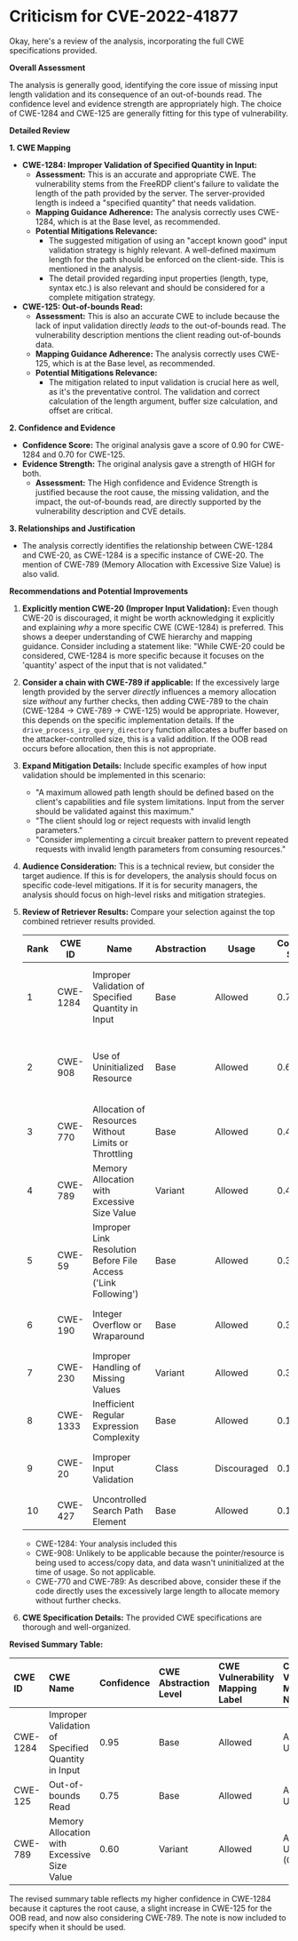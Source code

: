 # Criticism for CVE-2022-41877

Okay, here's a review of the analysis, incorporating the full CWE specifications provided.

**Overall Assessment**

The analysis is generally good, identifying the core issue of missing input length validation and its consequence of an out-of-bounds read. The confidence level and evidence strength are appropriately high. The choice of CWE-1284 and CWE-125 are generally fitting for this type of vulnerability.

**Detailed Review**

**1. CWE Mapping**

*   **CWE-1284: Improper Validation of Specified Quantity in Input:**
    *   **Assessment:**  This is an accurate and appropriate CWE. The vulnerability stems from the FreeRDP client's failure to validate the length of the path provided by the server. The server-provided length is indeed a "specified quantity" that needs validation.
    *   **Mapping Guidance Adherence:** The analysis correctly uses CWE-1284, which is at the Base level, as recommended.
    *   **Potential Mitigations Relevance:**
        *   The suggested mitigation of using an "accept known good" input validation strategy is highly relevant. A well-defined maximum length for the path should be enforced on the client-side.  This is mentioned in the analysis.
        *   The detail provided regarding input properties (length, type, syntax etc.) is also relevant and should be considered for a complete mitigation strategy.
*   **CWE-125: Out-of-bounds Read:**
    *   **Assessment:** This is also an accurate CWE to include because the lack of input validation directly *leads* to the out-of-bounds read. The vulnerability description mentions the client reading out-of-bounds data.
    *   **Mapping Guidance Adherence:** The analysis correctly uses CWE-125, which is at the Base level, as recommended.
    *   **Potential Mitigations Relevance:**
        *   The mitigation related to input validation is crucial here as well, as it's the preventative control. The validation and correct calculation of the length argument, buffer size calculation, and offset are critical.

**2. Confidence and Evidence**

*   **Confidence Score:** The original analysis gave a score of 0.90 for CWE-1284 and 0.70 for CWE-125.
*   **Evidence Strength:** The original analysis gave a strength of HIGH for both.
    *   **Assessment:** The High confidence and Evidence Strength is justified because the root cause, the missing validation, and the impact, the out-of-bounds read, are directly supported by the vulnerability description and CVE details.

**3. Relationships and Justification**

*   The analysis correctly identifies the relationship between CWE-1284 and CWE-20, as CWE-1284 is a specific instance of CWE-20. The mention of CWE-789 (Memory Allocation with Excessive Size Value) is also valid.

**Recommendations and Potential Improvements**

1.  **Explicitly mention CWE-20 (Improper Input Validation):** Even though CWE-20 is discouraged, it might be worth acknowledging it explicitly and explaining *why* a more specific CWE (CWE-1284) is preferred.  This shows a deeper understanding of CWE hierarchy and mapping guidance.  Consider including a statement like: "While CWE-20 could be considered, CWE-1284 is more specific because it focuses on the 'quantity' aspect of the input that is not validated."

2.  **Consider a chain with CWE-789 if applicable:** If the excessively large length provided by the server *directly* influences a memory allocation size *without* any further checks, then adding CWE-789 to the chain (CWE-1284 -> CWE-789 -> CWE-125) would be appropriate.  However, this depends on the specific implementation details. If the `drive_process_irp_query_directory` function allocates a buffer based on the attacker-controlled size, this is a valid addition. If the OOB read occurs before allocation, then this is not appropriate.

3.  **Expand Mitigation Details:** Include specific examples of how input validation should be implemented in this scenario:
    *   "A maximum allowed path length should be defined based on the client's capabilities and file system limitations. Input from the server should be validated against this maximum."
    *   "The client should log or reject requests with invalid length parameters."
    *   "Consider implementing a circuit breaker pattern to prevent repeated requests with invalid length parameters from consuming resources."

4.  **Audience Consideration:** This is a technical review, but consider the target audience. If this is for developers, the analysis should focus on specific code-level mitigations. If it is for security managers, the analysis should focus on high-level risks and mitigation strategies.

5.  **Review of Retriever Results:** Compare your selection against the top combined retriever results provided.

    | Rank | CWE ID | Name | Abstraction | Usage | Combined Score | Retrievers | Individual Scores |
    |------|--------|------|-------------|-------|---------------|------------|-------------------|
    | 1 | CWE-1284 | Improper Validation of Specified Quantity in Input | Base | Allowed | 0.7096 | dense, sparse, graph | dense: 0.470, sparse: 0.454, graph: 0.601 |
    | 2 | CWE-908 | Use of Uninitialized Resource | Base | Allowed | 0.6258 | dense, sparse, graph | dense: 0.436, sparse: 0.356, graph: 0.570 |
    | 3 | CWE-770 | Allocation of Resources Without Limits or Throttling | Base | Allowed | 0.4646 | sparse, graph | sparse: 0.319, graph: 0.789 |
    | 4 | CWE-789 | Memory Allocation with Excessive Size Value | Variant | Allowed | 0.4169 | sparse, graph | sparse: 0.334, graph: 0.729 |
    | 5 | CWE-59 | Improper Link Resolution Before File Access ('Link Following') | Base | Allowed | 0.3922 | sparse, graph | sparse: 0.328, graph: 0.572 |
    | 6 | CWE-190 | Integer Overflow or Wraparound | Base | Allowed | 0.3821 | sparse, graph | sparse: 0.313, graph: 0.568 |
    | 7 | CWE-230 | Improper Handling of Missing Values | Variant | Allowed | 0.3725 | dense, sparse | dense: 0.441, sparse: 0.320 |
    | 8 | CWE-1333 | Inefficient Regular Expression Complexity | Base | Allowed | 0.1887 | sparse | sparse: 0.330 |
    | 9 | CWE-20 | Improper Input Validation | Class | Discouraged | 0.1886 | dense, sparse | dense: 0.452, sparse: 0.341 |
    | 10 | CWE-427 | Uncontrolled Search Path Element | Base | Allowed | 0.1868 | sparse | sparse: 0.327 |

    *   CWE-1284: Your analysis included this
    *   CWE-908: Unlikely to be applicable because the pointer/resource is being used to access/copy data, and data wasn't uninitialized at the time of usage. So not applicable.
    *   CWE-770 and CWE-789: As described above, consider these if the code directly uses the excessively large length to allocate memory without further checks.

6.  **CWE Specification Details:** The provided CWE specifications are thorough and well-organized.

**Revised Summary Table:**

| CWE ID    | CWE Name                                      | Confidence | CWE Abstraction Level | CWE Vulnerability Mapping Label | CWE-Vulnerability Mapping Notes |
| :--------- | :-------------------------------------------- | :--------- | :-------------------- | :------------------------------ | :------------------------------ |
| CWE-1284 | Improper Validation of Specified Quantity in Input | 0.95       | Base                  | Allowed                       | Acceptable-Use                  |
| CWE-125  | Out-of-bounds Read                          | 0.75       | Base                  | Allowed                       | Acceptable-Use                  |
| CWE-789  | Memory Allocation with Excessive Size Value | 0.60      | Variant                  | Allowed                       | Acceptable-Use (Conditional) |

The revised summary table reflects my higher confidence in CWE-1284 because it captures the root cause, a slight increase in CWE-125 for the OOB read, and now also considering CWE-789. The note is now included to specify when it should be used.